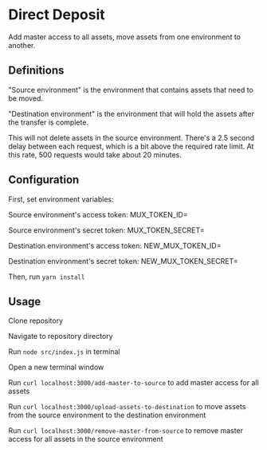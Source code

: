 # Direct Deposit
Add master access to all assets, move assets from one environment to another.

## Definitions
"Source environment" is the environment that contains assets that need to be moved.

"Destination environment" is the environment that will hold the assets after the transfer is complete.

This will not delete assets in the source environment. There's a 2.5 second delay between each request, which is a bit above the required rate limit. At this rate, 500 requests would take about 20 minutes.

## Configuration
First, set environment variables:

Source environment's access token: MUX_TOKEN_ID=

Source environment's secret token: MUX_TOKEN_SECRET=

Destination environment's access token: NEW_MUX_TOKEN_ID=

Destination environment's secret token: NEW_MUX_TOKEN_SECRET=

Then, run `yarn install`

## Usage
Clone repository

Navigate to repository directory

Run `node src/index.js` in terminal

Open a new terminal window

Run `curl localhost:3000/add-master-to-source` to add master access for all assets

Run `curl localhost:3000/upload-assets-to-destination` to move assets from the source environment to the destination environment

Run `curl localhost:3000/remove-master-from-source` to remove master access for all assets in the source environment